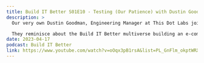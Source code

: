 ```yaml
---
title: Build IT Better S01E10 - Testing (Our Patience) with Dustin Goodman
description: >
  Our very own Dustin Goodman, Engineering Manager at This Dot Labs joins Jesse Tomchak and Adam L. Barrett to talk about the path from individual contributor to people manager.

  They reminisce about the Build IT Better multiverse building an e-commerce platform. Then, they tackle testing for the JavaScript ecosystem. They discuss how the 'cold start' to testing is just too high for JavaScript, what it lacks, what developers really want for testing, what they should actually be testing.
date: 2023-04-17
podcast: Build IT Better
link: https://www.youtube.com/watch?v=oOqx3pB1rsA&list=PL_GnFlm_okptWRXF6cu9FxRva--XoxB5g&index=10
---
```

